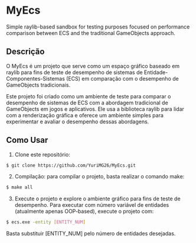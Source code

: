 # MyEcs

Simple raylib-based sandbox for testing purposes focused on performance comparison between ECS and the traditional GameObjects approach.

## Descrição

O MyEcs é um projeto que serve como um espaço gráfico baseado em raylib para fins de teste de desempenho de sistemas de Entidade-Componentes-Sistemas (ECS) em comparação com o desempenho de GameObjects tradicionais.

Este projeto foi criado como um ambiente de teste para comparar o desempenho de sistemas de ECS com a abordagem tradicional de GameObjects em jogos e aplicativos. Ele usa a biblioteca raylib para lidar com a renderização gráfica e oferece um ambiente simples para experimentar e avaliar o desempenho dessas abordagens.

## Como Usar

1. Clone este repositório:
```bash
$ git clone https://github.com/YuriMG26/MyEcs.git
```

2. Compilação:
para compilar o projeto, basta realizar o comando make:
```bash
$ make all
```

3. Execute o projeto e explore o ambiente gráfico para fins de teste de desempenho.
Para executar com número variável de entidades (atualmente apenas OOP-based), execute o projeto com:
```bash
$ ecs.exe -entity [ENTITY_NUM]
```
Basta substituir [ENTITY_NUM] pelo número de entidades desejadas.